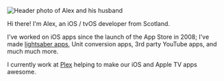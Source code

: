![Header photo of Alex and his husband](https://github.com/alexp2ad/alexp2ad/raw/master/Assets/header.jpg "Header photo of Alex and his husband")

Hi there! I'm Alex, an iOS / tvOS developer from Scotland.

I've worked on iOS apps since the launch of the App Store in 2008; I've made [lightsaber apps](https://medium.com/@alexstevensonprice/love-lightsabers-and-10-years-of-the-app-store-8537f8eb09d5), Unit conversion apps, 3rd party YouTube apps, and much much more.

I currently work at [Plex](http://plex.tv) helping to make our iOS and Apple TV apps awesome.
